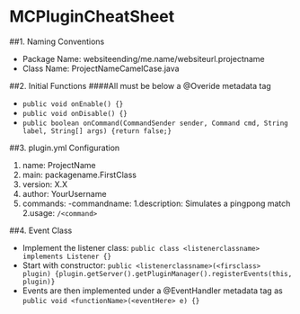# MCPluginCheatSheet

##1. Naming Conventions
 * Package Name: websiteending/me.name/websiteurl.projectname
 * Class Name: ProjectNameCamelCase.java


##2. Initial Functions
####All must be below a @Overide metadata tag
 * `public void onEnable() {}`
 * `public void onDisable() {}`
 * `public boolean onCommand(CommandSender sender, Command cmd, String label, String[] args) {return false;}`


##3. plugin.yml Configuration
 1. name: ProjectName
 2. main: packagename.FirstClass
 3. version: X.X
 4. author: YourUsername
 5. commands:
  -commandname:
   1.description: Simulates a pingpong match
   2.usage: `/<command>`
 

##4. Event Class
 * Implement the listener class: `public class <listenerclassname> implements Listener {}`
 * Start with constructor: `public <listenerclassname>(<firsclass> plugin) {plugin.getServer().getPluginManager().registerEvents(this, plugin)}`
 * Events are then implemented under a @EventHandler metadata tag as `public void <functionName>(<eventHere> e) {}`
